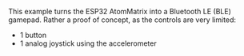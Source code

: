 This example turns the ESP32 AtomMatrix into a Bluetooth LE (BLE) gamepad.
Rather a proof of concept, as the controls are very limited:
 - 1 button
 - 1 analog joystick using the accelerometer

